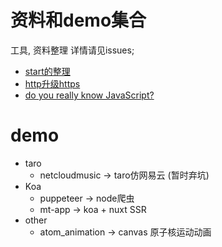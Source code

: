 # 资料和demo集合

工具, 资料整理 详情请见issues;    
+ [start的整理](https://github.com/KaierChou/Note_and_Demo/issues/2)  
+ [http升级https](https://github.com/KaierChou/Note_and_Demo/issues/3)
+ [do you really know JavaScript?](https://github.com/KaierChou/Note_and_Demo/issues/1)

# demo  

+ taro
  - netcloudmusic -> taro仿网易云 (暂时弃坑)
+ Koa  
  - puppeteer -> node爬虫
  - mt-app -> koa + nuxt SSR
+ other
  - atom_animation  ->  canvas 原子核运动动画

